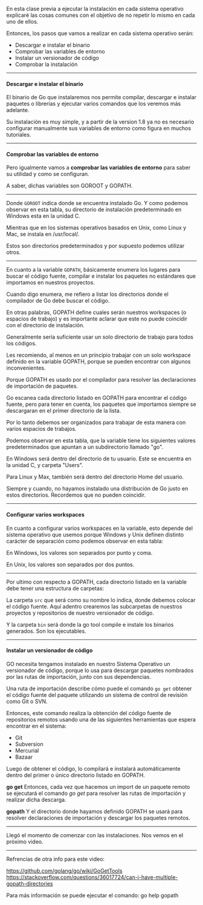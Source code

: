 En esta clase previa a ejecutar la instalación en cada sistema operativo explicaré las cosas comunes con el objetivo de no repetir lo mismo en cada uno de ellos.

Entonces, los pasos que vamos a realizar en cada sistema operativo serán:

- Descargar e instalar el binario
- Comprobar las variables de entorno
- Instalar un versionador de código
- Comprobar la instalación

----
####  Descargar e instalar el binario

El binario de Go que instalaremos nos permite compilar, descargar e instalar paquetes o librerías y ejecutar varios comandos que los veremos más adelante.

Su instalación es muy simple, y a partir de la version 1.8 ya no es necesario configurar manualmente sus variables de entorno como figura en muchos tutoriales.

---
#### Comprobar las variables de entorno

Pero igualmente vamos a **comprobar las variables de entorno** para saber su utilidad y como se configuran.

A saber, dichas variables son GOROOT y GOPATH.

---

Donde `GOROOT` indica donde se encuentra instalado Go. Y como podemos observar en esta tabla, su directorio de instalación predeterminado en Windows esta en la unidad C.

Mientras que en los sistemas operativos basados en Unix, como Linux y Mac, se instala en /usr/local/.

Estos son directorios predeterminados y por supuesto podemos utilizar otros.

---

En cuanto a la variable `GOPATH`, básicamente enumera los lugares para buscar el código fuente, compilar e instalar los paquetes no estándares que importamos en nuestros proyectos.

Cuando digo enumera, me refiero a listar los directorios donde el compilador de Go debe buscar el código.

En otras palabras, GOPATH define cuales serán nuestros workspaces (o espacios de trabajo) y es importante aclarar que este no puede coincidir con el directorio de instalación.

Generalmente sería suficiente usar un solo directorio de trabajo para todos los códigos.

Les recomiendo, al menos en un principio trabajar con un solo workspace definido en la variable GOPATH, porque se pueden encontrar con algunos inconvenientes.

Porque GOPATH es usado por el compilador para resolver las declaraciones de importación de paquetes.

Go escanea cada directorio listado en GOPATH para encontrar el código fuente, pero para tener en cuenta, los paquetes que importamos siempre se descargaran en el primer directorio de la lista.

Por lo tanto debemos ser organizados para trabajar de esta manera con varios espacios de trabajos.

Podemos observar en esta tabla, que la variable tiene los siguientes valores predeterminados que apuntan a un subdirectorio llamado "go".

En Windows será dentro del directorio de tu usuario. Este se encuentra en la unidad C, y carpeta "Users".

Para Linux y Max, también será dentro del directorio Home del usuario.

Siempre y cuando, no hayamos instalado una distribución de Go justo en estos directorios. Recordemos que no pueden coincidir.

----
#### Configurar varios workspaces

En cuanto a configurar varios workspaces en la variable, esto depende del sistema operativo que usemos porque Windows y Unix definen distinto carácter de separación como podemos observar en esta tabla:

En Windows, los valores son separados por punto y coma.

En Unix, los valores son separados por dos puntos.

----

Por ultimo con respecto a GOPATH, cada directorio listado en la variable debe tener una estructura de carpetas:

La carpeta `src` que será como su nombre lo indica, donde debemos colocar el código fuente. Aquí adentro crearemos las subcarpetas de nuestros proyectos y repositorios de nuestro versionador de código.

Y la carpeta `bin` será donde la go tool compile e instale los binarios generados. Son los ejecutables.

---

#### Instalar un versionador de código

GO necesita tengamos instalado en nuestro Sistema Operativo un versionador de código, porque lo usa para descargar paquetes nombrados por las rutas de importación, junto con sus dependencias. 

Una ruta de importación describe cómo puede el comando `go get` obtener el código fuente del paquete utilizando un sistema de control de revisión como Git o SVN.

Entonces, este comando realiza la obtención del código fuente de repositorios remotos usando una de las siguientes herramientas que espera encontrar en el sistema:

- Git
- Subversion
- Mercurial
- Bazaar

Luego de obtener el código, lo compilará e instalará automáticamente dentro del primer o único directorio listado en GOPATH.

**go get**
Entonces, cada vez que hacemos un import de un paquete remoto se ejecutará el comando _go get_ para resolver las rutas de importación y realizar dicha descarga.

**gopath**
Y el directorio donde hayamos definido GOPATH se usará para resolver declaraciones de importación y descargar los paquetes remotos.

---

Llegó el momento de comenzar con las instalaciones. Nos vemos en el próximo video.

----

Refrencias de otra info para este video:

https://github.com/golang/go/wiki/GoGetTools
https://stackoverflow.com/questions/36017724/can-i-have-multiple-gopath-directories

Para más información se puede ejecutar el comando: go help gopath